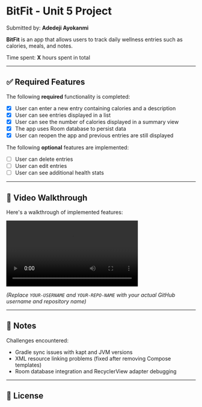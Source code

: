# BitFit - Unit 5 Project

Submitted by: **Adedeji Ayokanmi**

**BitFit** is an app that allows users to track daily wellness entries such as calories, meals, and notes.

Time spent: **X** hours spent in total

---

## ✅ Required Features

The following **required** functionality is completed:

- [x] User can enter a new entry containing calories and a description
- [x] User can see entries displayed in a list
- [x] User can see the number of calories displayed in a summary view
- [x] The app uses Room database to persist data
- [x] User can reopen the app and previous entries are still displayed

The following **optional** features are implemented:

- [ ] User can delete entries
- [ ] User can edit entries
- [ ] User can see additional health stats

---

## 🎥 Video Walkthrough

Here's a walkthrough of implemented features:

<video src="https://github.com/YOUR-USERNAME/YOUR-REPO-NAME/raw/main/walkthrough.webm" width="350" controls></video>

*(Replace `YOUR-USERNAME` and `YOUR-REPO-NAME` with your actual GitHub username and repository name)*

---

## 🧠 Notes

Challenges encountered:
- Gradle sync issues with kapt and JVM versions
- XML resource linking problems (fixed after removing Compose templates)
- Room database integration and RecyclerView adapter debugging

---

## 📄 License


